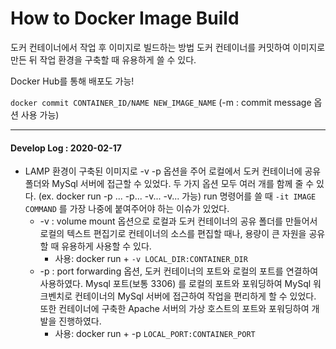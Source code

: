 # How to Docker Image Build


도커 컨테이너에서 작업 후 이미지로 빌드하는 방법
도커 컨테이너를 커밋하여 이미지로 만든 뒤 작업 환경을 구축할 때 유용하게 쓸 수 있다.

Docker Hub를 통해 배포도 가능!



`docker commit CONTAINER_ID/NAME NEW_IMAGE_NAME`
(-m : commit message 옵션 사용 가능)


---

#### Develop Log : 2020-02-17

- LAMP 환경이 구축된 이미지로 -v -p 옵션을 주어 로컬에서 도커 컨테이너에 공유 폴더와 MySql 서버에 접근할 수 있었다. 두 가지 옵션 모두 여러 개를 함께 줄 수 있다. (ex. docker run -p ... -p... -v... -v... 가능)  run 명령어를 쓸 때 `-it IMAGE COMMAND` 를 가장 나중에 붙여주어야 하는 이슈가 있었다.
  - -v : volume mount 옵션으로 로컬과 도커 컨테이너의 공유 폴더를 만들어서 로컬의 텍스트 편집기로 컨테이너의 소스를 편집할 때나, 용량이 큰 자원을 공유할 때 유용하게 사용할 수 있다.
    - 사용: docker run +  `-v LOCAL_DIR:CONTAINER_DIR`
  - -p : port forwarding 옵션, 도커 컨테이너의 포트와 로컬의 포트를 연결하여 사용하였다. Mysql 포트(보통 3306) 를 로컬의 포트와 포워딩하여 MySql 워크벤치로 컨테이너의 MySql 서버에 접근하여 작업을 편리하게 할 수 있었다. 또한 컨테이너에 구축한 Apache 서버의 가상 호스트의 포트와 포워딩하여 개발을 진행하였다.
    - 사용: docker run + -p `LOCAL_PORT:CONTAINER_PORT`


